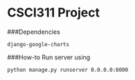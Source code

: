 CSCI311 Project
=======

###Dependencies
```
django-google-charts
```

###How-to
Run server using
```
python manage.py runserver 0.0.0.0:8000
```